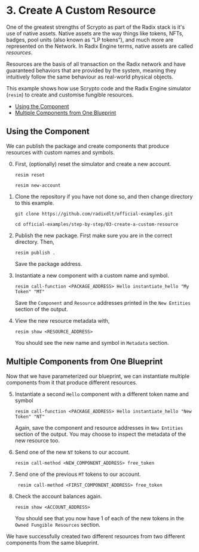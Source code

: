 # 3. Create A Custom Resource

One of the greatest strengths of Scrypto as part of the Radix stack is it's use
of native assets. Native assets are the way things like tokens, NFTs, badges,
pool units (also known as “LP tokens”), and much more are represented on the
Network. In Radix Engine terms, native assets are called _resources_.

Resources are the basis of all transaction on the Radix network and have
guaranteed behaviors that are provided by the system, meaning they intuitively
follow the same behaviour as real-world physical objects.

This example shows how use Scrypto code and the Radix Engine simulator (`resim`)
to create and customise fungible resources.

- [Using the Component](#using-the-component)
- [Multiple Components from One Blueprint](#multiple-components-from-one-blueprint)

## Using the Component

We can publish the package and create components that produce resources with
custom names and symbols.

0. First, (optionally) reset the simulator and create a new account.

   ```
   resim reset

   resim new-account
   ```

1. Clone the repository if you have not done so, and then change directory to
   this example.

   ```
   git clone https://github.com/radixdlt/official-examples.git

   cd official-examples/step-by-step/03-create-a-custom-resource
   ```

2. Publish the new package. First make sure you are in the correct directory.
   Then,

   ```
   resim publish .
   ```

   Save the package address.

3. Instantiate a new component with a custom name and symbol.

   ```
   resim call-function <PACKAGE_ADDRESS> Hello instantiate_hello "My Token" "MT"
   ```

   Save the `Component` and `Resource` addresses printed in the `New Entities`
   section of the output.

4. View the new resource metadata with,

   ```
   resim show <RESOURCE_ADDRESS>
   ```

   You should see the new name and symbol in `Metadata` section.

## Multiple Components from One Blueprint

Now that we have parameterized our blueprint, we can instantiate multiple
components from it that produce different resources.

5. Instantiate a second `Hello` component with a different token name and symbol

   ```
   resim call-function <PACKAGE_ADDRESS> Hello instantiate_hello "New Token" "NT"
   ```

   Again, save the component and resource addresses in `New Entities` section of
   the output. You may choose to inspect the metadata of the new resource too.

6. Send one of the new `NT` tokens to our account.

   ```
   resim call-method <NEW_COMPONENT_ADDRESS> free_token
   ```

7. Send one of the previous `MT` tokens to our account.

   ```
    resim call-method <FIRST_COMPONENT_ADDRESS> free_token
   ```

8. Check the account balances again.

   ```
   resim show <ACCOUNT_ADDRESS>
   ```

   You should see that you now have 1 of each of the new tokens in the
   `Owned Fungible Resources` section.

We have successfully created two different resources from two different
components from the same blueprint.
